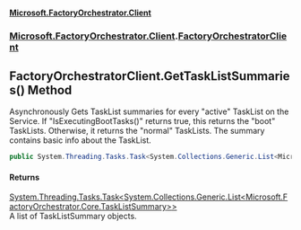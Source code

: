 #### [Microsoft.FactoryOrchestrator.Client](./Microsoft-FactoryOrchestrator-Client.md 'Microsoft.FactoryOrchestrator.Client')
### [Microsoft.FactoryOrchestrator.Client](./Microsoft-FactoryOrchestrator-Client.md 'Microsoft.FactoryOrchestrator.Client').[FactoryOrchestratorClient](./Microsoft-FactoryOrchestrator-Client-FactoryOrchestratorClient.md 'Microsoft.FactoryOrchestrator.Client.FactoryOrchestratorClient')
## FactoryOrchestratorClient.GetTaskListSummaries() Method
Asynchronously Gets TaskList summaries for every "active" TaskList on the Service.  If "IsExecutingBootTasks()" returns true, this returns the "boot" TaskLists. Otherwise, it returns the "normal" TaskLists. The summary contains basic info about the TaskList.  
```csharp
public System.Threading.Tasks.Task<System.Collections.Generic.List<Microsoft.FactoryOrchestrator.Core.TaskListSummary>> GetTaskListSummaries();
```
#### Returns
[System.Threading.Tasks.Task&lt;](https://docs.microsoft.com/en-us/dotnet/api/System.Threading.Tasks.Task-1 'System.Threading.Tasks.Task')[System.Collections.Generic.List&lt;](https://docs.microsoft.com/en-us/dotnet/api/System.Collections.Generic.List-1 'System.Collections.Generic.List')[Microsoft.FactoryOrchestrator.Core.TaskListSummary](./../../CoreLibrary/Microsoft-FactoryOrchestrator-Core-TaskListSummary 'Microsoft.FactoryOrchestrator.Core.TaskListSummary')[&gt;](https://docs.microsoft.com/en-us/dotnet/api/System.Collections.Generic.List-1 'System.Collections.Generic.List')[&gt;](https://docs.microsoft.com/en-us/dotnet/api/System.Threading.Tasks.Task-1 'System.Threading.Tasks.Task')  
A list of TaskListSummary objects.  
